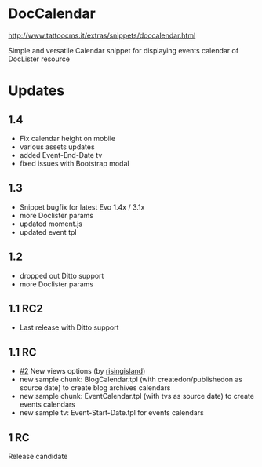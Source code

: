 # DocCalendar

http://www.tattoocms.it/extras/snippets/doccalendar.html

Simple and versatile Calendar snippet for displaying events calendar of DocLister resource


# Updates

## 1.4

* Fix calendar height on mobile
* various assets updates
* added Event-End-Date tv
* fixed issues with Bootstrap modal

## 1.3

* Snippet bugfix for latest Evo 1.4x / 3.1x
* more Doclister params
* updated moment.js
* updated event tpl

## 1.2

* dropped out Ditto support
* more Doclister params

## 1.1 RC2

* Last release with Ditto support

## 1.1 RC

* [#2](https://github.com/Nicola1971/DocCalendar/issues/2) New views options (by [risingisland](https://github.com/risingisland))
* new sample chunk: BlogCalendar.tpl (with createdon/publishedon as source date) to create blog archives calendars
* new sample chunk: EventCalendar.tpl (with tvs as source date) to create events calendars
* new sample tv: Event-Start-Date.tpl for events calendars

## 1 RC

Release candidate
